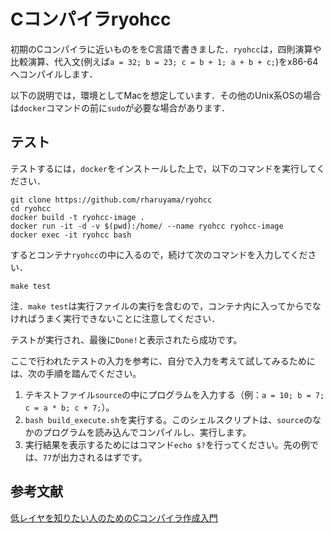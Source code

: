 # Cコンパイラryohcc

初期のCコンパイラに近いものををC言語で書きました．`ryohcc`は，四則演算や比較演算、代入文(例えば`a = 32; b = 23; c = b + 1; a + b + c;`)をx86-64へコンパイルします．

以下の説明では，環境としてMacを想定しています．その他のUnix系OSの場合は`docker`コマンドの前に`sudo`が必要な場合があります．

## テスト

テストするには，`docker`をインストールした上で，以下のコマンドを実行してください．

```
git clone https://github.com/rharuyama/ryohcc
cd ryohcc
docker build -t ryohcc-image .
docker run -it -d -v $(pwd):/home/ --name ryohcc ryohcc-image
docker exec -it ryohcc bash
```

するとコンテナ`ryohcc`の中に入るので，続けて次のコマンドを入力してください．

```
make test
```

注．`make test`は実行ファイルの実行を含むので，コンテナ内に入ってからでなければうまく実行できないことに注意してください．

テストが実行され、最後に`Done!`と表示されたら成功です。

ここで行われたテストの入力を参考に、自分で入力を考えて試してみるためには、次の手順を踏んでください。

1. テキストファイル`source`の中にプログラムを入力する（例：`a = 10; b = 7; c = a * b; c + 7;`）。
2. `bash build_execute.sh`を実行する。このシェルスクリプトは、`source`のなかのプログラムを読み込んでコンパイルし、実行します。
3. 実行結果を表示するためにはコマンド`echo $?`を行ってください。先の例では、`77`が出力されるはずです。

## 参考文献
[低レイヤを知りたい人のためのCコンパイラ作成入門](https://www.sigbus.info/compilerbook)
